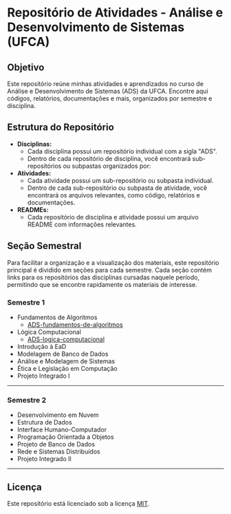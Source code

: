 # Repositório de Atividades - Análise e Desenvolvimento de Sistemas (UFCA)

## Objetivo

Este repositório reúne minhas atividades e aprendizados no curso de Análise e Desenvolvimento de Sistemas (ADS) da UFCA. Encontre aqui códigos, relatórios, documentações e mais, organizados por semestre e disciplina.

## Estrutura do Repositório

* **Disciplinas:**
  * Cada disciplina possui um repositório individual com a sigla "ADS".
  * Dentro de cada repositório de disciplina, você encontrará sub-repositórios ou subpastas organizados por:
* **Atividades:**
  * Cada atividade possui um sub-repositório ou subpasta individual.
  * Dentro de cada sub-repositório ou subpasta de atividade, você encontrará os arquivos relevantes, como código, relatórios e documentações.
* **READMEs:**
  * Cada repositório de disciplina e atividade possui um arquivo README com informações relevantes.

## Seção Semestral
Para facilitar a organização e a visualização dos materiais, este repositório principal é dividido em seções para cada semestre. Cada seção contém links para os repositórios das disciplinas cursadas naquele período, permitindo que se encontre rapidamente os materiais de interesse.
 
### Semestre 1
* Fundamentos de Algoritmos
  - [ADS-fundamentos-de-algoritmos](https://github.com/devitruvius/ADS-fundamentos-de-algoritmos)
* Lógica Computacional
  - [ADS-logica-computacional](https://github.com/devitruvius/ADS-logica-computacional)
* Introdução à EaD
* Modelagem de Banco de Dados
* Análise e Modelagem de Sistemas
* Ética e Legislação em Computação
* Projeto Integrado I
<hr>

### Semestre 2
* Desenvolvimento em Nuvem
* Estrutura de Dados
* Interface Humano-Computador
* Programação Orientada a Objetos
* Projeto de Banco de Dados
* Rede e Sistemas Distribuídos
* Projeto Integrado II
<hr>

## Licença

Este repositório está licenciado sob a licença [MIT](https://choosealicense.com/licenses/mit/).
